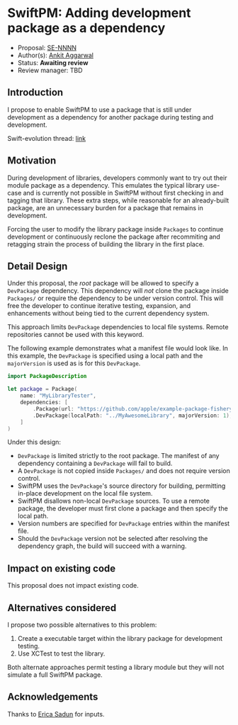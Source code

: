 # SwiftPM: Adding development package as a dependency

* Proposal: [SE-NNNN](https://github.com/apple/swift-evolution/blob/master/proposals/NNNN-name.md)
* Author(s): [Ankit Aggarwal](https://github.com/aciidb0mb3r)
* Status: **Awaiting review**
* Review manager: TBD

## Introduction

I propose to enable SwiftPM to use a package that is still under development as a dependency for another package during testing and development.

Swift-evolution thread: [link](https://lists.swift.org/pipermail/swift-evolution/Week-of-Mon-20160328/013710.html)

## Motivation

During development of libraries, developers commonly want to try out their module package
as a dependency. This emulates the typical library use-case and is currently not possible
in SwiftPM without first checking in and tagging that library. These extra steps, while
reasonable for an already-built package, are an unnecessary burden for a package that remains
in development. 

Forcing the user to modify the library package inside `Packages` to continue development or
continuously reclone the package after recommiting and retagging strain the process of
building the library in the first place.

## Detail Design

Under this proposal, the *root* package will be allowed to specify a `DevPackage` dependency.
This dependency will *not* clone the package inside `Packages/` or require the dependency to be 
under version control. This will free the developer to continue iterative testing, expansion,
and enhancements without being tied to the current dependency system.

This approach limits `DevPackage` dependencies to local file systems. Remote repositories
cannot be used with this keyword. 

The following example demonstrates what a manifest file would look like. In this example,
the `DevPackage` is specified using a local path and the `majorVersion` is used as is for 
this `DevPackage`.

```swift
import PackageDescription

let package = Package(
    name: "MyLibraryTester",
    dependencies: [
        .Package(url: "https://github.com/apple/example-package-fisheryates.git", majorVersion: 1),
        .DevPackage(localPath: "../MyAwesomeLibrary", majorVersion: 1),
    ]
)
```

Under this design:

* `DevPackage` is limited strictly to the root package. The manifest of any dependency containing a `DevPackage` will fail to build.
* A `DevPackage` is not copied inside `Packages/` and does not require version control.
* SwiftPM uses the `DevPackage`'s source directory for building, permitting in-place development on the local file system.
* SwiftPM disallows non-local `DevPackage` sources. To use a remote package, the developer must first clone a package and then specify the local path.
* Version numbers are specified for `DevPackage` entries within the manifest file. 
* Should the `DevPackage` version not be selected after resolving the dependency graph, the build will succeed with a warning.

## Impact on existing code

This proposal does not impact existing code.

## Alternatives considered

I propose two possible alternatives to this problem:

1. Create a executable target within the library package for development testing.
2. Use XCTest to test the library.

Both alternate approaches permit testing a library module but they will not simulate a full SwiftPM package.

## Acknowledgements

Thanks to [Erica Sadun](https://github.com/erica) for inputs.
